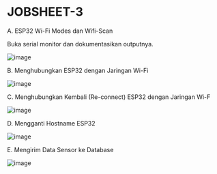 # JOBSHEET-3

A. ESP32 Wi-Fi Modes dan Wifi-Scan


Buka serial monitor dan dokumentasikan outputnya.

![image](https://user-images.githubusercontent.com/120068739/208883331-8b2b7c2f-eb73-4638-aa90-245afcd1c494.png)


B. Menghubungkan ESP32 dengan Jaringan Wi-Fi



![image](https://user-images.githubusercontent.com/120068739/208883873-383f77e1-a71c-41fa-9b02-d497a2387081.png)



C. Menghubungkan Kembali (Re-connect) ESP32 dengan Jaringan Wi-F


![image](https://user-images.githubusercontent.com/120068739/208883787-ba436228-0a6a-435c-86f7-f53f92983b81.png)



D. Mengganti Hostname ESP32


![image](https://user-images.githubusercontent.com/120068739/208897583-47c4169a-bbe7-4728-8e31-5443f6caff64.png)



E. Mengirim Data Sensor ke Database



![image](https://user-images.githubusercontent.com/120068739/208897908-6c2d34ef-17f1-4bb3-9e8f-ace9fefb08d8.png)
